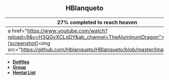 
<h2 align="center">HBlanqueto</h2>
  
| 27% completed to reach heaven |
| --- |
| a href="https://www.youtube.com/watch?reload=9&v=H3QGvXCLqDY&ab_channel=TheAluminumDragon">![screenshot]<img src="https://github.com/Hblanqueto/HBlanqueto/blob/master/Images/ll.gif" | 


- **[Dotfiles](https://github.com/Hblanqueto/The-Sensuals-Dotfiles)**
- **[Group](https://www.facebook.com/groups/3401196263237743)**
- **[Hentai List](https://www.youtube.com/watch?v=WQRObrOqXho)**
